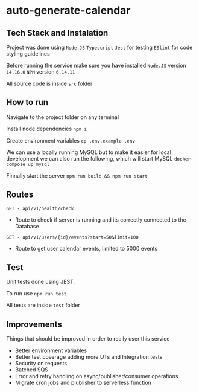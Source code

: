 # auto-generate-calendar

## Tech Stack and Instalation

Project was done using
`Node.JS`
`Typescript`
`Jest` for testing
`ESlint` for code styling guidelines

Before running the service make sure you have installed
`Node.JS` version  `14.16.0`
`NPM` version  `6.14.11`

All source code is inside `src` folder

## How to run

Navigate to the project folder on any terminal

Install node dependencies
`npm i`

Create environment variables
`cp .env.example .env`

We can use a locally running MySQL but to make it easier for local development we can also run the following, which will start MySQL
`docker-compose up mysql`

Finnally start the server
`npm run build && npm run start`

## Routes

`GET - api/v1/health/check`

- Route to check if server is running and its correctly connected to the Database

`GET - api/v1/users/{id}/events?start=50&limit=100`

- Route to get user calendar events, limited to 5000 events

## Test

Unit tests done using JEST.

To run use `npm run test`

All tests are inside `test` folder

## Improvements

Things that should be improved in order to really user this service

- Better environment variables
- Better test coverage adding more UTs and Integration tests
- Security on requests
- Batched SQS
- Error and retry handling on async/publisher/consumer operations
- Migrate cron jobs and plublisher to serverless function
